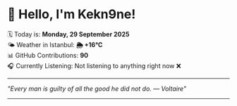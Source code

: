 # 👋 Hello, I'm Kekn9ne!

🗓️ Today is: **Monday, 29 September 2025**  
🌤️ Weather in Istanbul: **🌦   +16°C**  
📊 GitHub Contributions: **90**  
🎧 Currently Listening: Not listening to anything right now ❌

---

_"Every man is guilty of all the good he did not do.  — *Voltaire*"_

---
